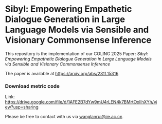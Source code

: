 # Sibyl: Empowering Empathetic Dialogue Generation in Large Language Models via Sensible and Visionary Commonsense Inference

This repository is the implementation of our COLING 2025 Paper: *Sibyl: Empowering Empathetic Dialogue Generation in Large Language Models via Sensible and Visionary Commonsense Inference* 

The paper is available at https://arxiv.org/abs/2311.15316.
### Download metric code

Link:  https://drive.google.com/file/d/1AFE2B7dYw9mU4rLEN4k7BMrtOxIlhXYh/view?usp=sharing

Please be free to contact with us via [wanglanrui@iie.ac.cn](mailto:wanglanrui@iie.ac.cn).